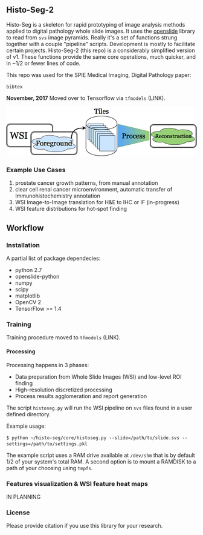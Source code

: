 ## Histo-Seg-2
Histo-Seg is a skeleton for rapid prototyping of image analysis methods applied to digital pathology whole slide images. It uses the [openslide](http://openslide.org) library to read from `svs` image pyramids. Really it's a set of functions strung together with a couple "pipeline" scripts. Development is mostly to facilitate certain projects. Histo-Seg-2 (this repo) is a considerably simplified version of v1. These functions provide the same core operations, much quicker, and in ~1/2 or fewer lines of code.

This repo was used for the SPIE Medical Imaging, Digital Pathology paper:
```
bibtex
```

**November, 2017** Moved over to Tensorflow via `tfmodels` (LINK).


![flow_overview]


### Example Use Cases
1. prostate cancer growth patterns, from manual annotation
2. clear cell renal cancer microenvironment, automatic transfer of Immunohistochemistry annotation
3. WSI Image-to-Image translation for H\&E to IHC or IF (in-progress)
4. WSI feature distributions for hot-spot finding


## Workflow
### Installation
A partial list of package dependecies:
* python 2.7
* openslide-python
* numpy
* scipy
* matplotlib
* OpenCV 2
* TensorFlow >= 1.4

### Training
Training procedure moved to `tfmodels` (LINK).

#### Processing
Processing happens in 3 phases:
* Data preparation from Whole Slide Images (WSI) and low-level ROI finding
* High-resolution discretized processing
* Process results agglomeration and report generation

The script `histoseg.py` will run the WSI pipeline on `svs` files found in a user defined directory.

Example usage:
```
$ python ~/histo-seg/core/histoseg.py --slide=/path/to/slide.svs --settings=/path/to/settings.pkl
```

The example script uses a RAM drive available at `/dev/shm` that is by default 1/2 of your system's total RAM. A second option is to mount a RAMDISK to a path of your choosing using `tmpfs`.


### Features visualization & WSI feature heat maps
IN PLANNING

### License
Please provide citation if you use this library for your research.

<!-- Copyright 2017 Nathan Ing

Permission is hereby granted, free of charge, to any person obtaining a copy of this software and associated documentation files (the "Software"), to deal in the Software without restriction, including without limitation the rights to use, copy, modify, merge, publish, distribute, sublicense, and/or sell copies of the Software, and to permit persons to whom the Software is furnished to do so, subject to the following conditions:

The above copyright notice and this permission notice shall be included in all copies or substantial portions of the Software.

THE SOFTWARE IS PROVIDED "AS IS", WITHOUT WARRANTY OF ANY KIND, EXPRESS OR IMPLIED, INCLUDING BUT NOT LIMITED TO THE WARRANTIES OF MERCHANTABILITY, FITNESS FOR A PARTICULAR PURPOSE AND NONINFRINGEMENT. IN NO EVENT SHALL THE AUTHORS OR COPYRIGHT HOLDERS BE LIABLE FOR ANY CLAIM, DAMAGES OR OTHER LIABILITY, WHETHER IN AN ACTION OF CONTRACT, TORT OR OTHERWISE, ARISING FROM, OUT OF OR IN CONNECTION WITH THE SOFTWARE OR THE USE OR OTHER DEALINGS IN THE SOFTWARE.
This package was developed with support from the BioImageInformatics Lab at Cedars Sinai Medical Center, Los Angeles, CA. -->

[flow_overview]: assets/histoseg_overview.png
